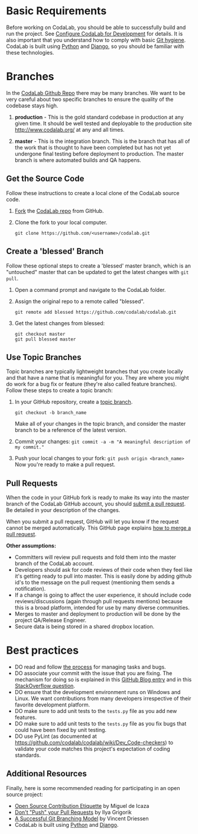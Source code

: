 # Basic Requirements
Before working on CodaLab, you should be able to successfully build and run the project. See [Configure CodaLab for Development](https://github.com/codalab/codalab/wiki/Dev_Configure-CodaLab-for-Development) for details. It is also important that you understand how to comply with basic [Git hygiene](http://blog.ericbmerritt.com/2011/09/21/commit-hygiene-and-git.html). CodaLab is built using [Python](http://www.python.org/) and [Django](https://www.djangoproject.com/), so you should be familiar with these technologies.

# Branches
In the [CodaLab Github Repo](http://github.com/codalab/codalab) there may be many branches. We want to be very careful about two specific branches to ensure the quality of the codebase stays high.

1. **production** - This is the gold standard codebase in production at any given time. It should be well tested and deployable to the production site http://www.codalab.org/ at any and all times.

2. **master** - This is the integration branch. This is the branch that has all of the work that is thought to have been completed but has not yet undergone final testing before deployment to production. The master branch is where automated builds and QA happens.


## Get the Source Code
Follow these instructions to create a local clone of the CodaLab source code.

1. [Fork](https://help.github.com/articles/fork-a-repo) the [CodaLab repo](https://github.com/codalab/codalab) from GitHub.

1. Clone the fork to your local computer.
    ```
    git clone https://github.com/<username>/codalab.git
    ```

## Create a 'blessed' Branch
Follow these optional steps to create a 'blessed' master branch, which is an "untouched" master that can be updated to get the latest changes with `git pull`.

1. Open a command prompt and navigate to the CodaLab folder.
1. Assign the original repo to a remote called "blessed".
    ```
    git remote add blessed https://github.com/codalab/codalab.git
    ```

1. Get the latest changes from blessed:
    ```
    git checkout master
    git pull blessed master
    ```

## Use Topic Branches
Topic branches are typically lightweight branches that you create locally and that have a name that is meaningful for you. They are where you might do work for a bug fix or feature (they're also called feature branches). Follow these steps to create a topic branch:

1. In your GitHub repository, create a [topic branch](http://learn.github.com/p/branching.html). 

    `git checkout -b branch_name`
    
    Make all of your changes in the topic branch, and consider the master branch to be  a reference of the latest version.

1. Commit your changes:
```git commit -a -m "A meaningful description of my commit."```

1. Push your local changes to your fork:
```git push origin <branch_name>```
    Now you're ready to make a pull request.

## Pull Requests

When the code in your GitHub fork is ready to make its way into the master branch of the CodaLab GitHub account, you should [submit a pull request](https://help.github.com/articles/using-pull-requests#initiating-the-pull-request). Be detailed in your description of the changes.

When you submit a pull request, GitHub will let you know if the request cannot be merged automatically. This GitHub page explains [how to merge a pull request](https://help.github.com/articles/merging-a-pull-request).

**Other assumptions:**

* Committers will review pull requests and fold them into the master branch of the CodaLab account.
* Developers should ask for code reviews of their code when they feel like it's getting ready to pull into master. This is easily done by adding github id's to the message on the pull request (mentioning them sends a notification).
* If a change is going to affect the user experience, it should include code reviews/discussions (again through pull requests mentions) because this is a broad platform, intended for use by many diverse communities.
* Merges to master and deployment to production will be done by the project QA/Release Engineer.
* Secure data is being stored in a shared dropbox location. 

# Best practices

* DO read and follow [the process](https://github.com/codalab/codalab/wiki/Dev_Issue-tracking) for managing tasks and bugs.
* DO associate your commit with the issue that you are fixing. The mechanism for doing so is explained in this [GitHub Blog entry](https://github.com/blog/831-issues-2-0-the-next-generation) and in this [StackOverflow question](http://stackoverflow.com/questions/1687262/link-to-github-issue-number-with-commit-message).
* DO ensure that the development environment runs on Windows and Linux. We want contributions from many developers irrespective of their favorite development platform.
* DO make sure to add unit tests to the `tests.py` file as you add new features.
* DO make sure to add unit tests to the `tests.py` file as you fix bugs that could have been fixed by unit testing.
* DO use PyLint (as documented at https://github.com/codalab/codalab/wiki/Dev_Code-checkers) to validate your code matches this project's expectation of coding standards.


## Additional Resources

Finally, here is some recommended reading for participating in an open source project:
- [Open Source Contribution Etiquette](http://tirania.org/blog/archive/2010/Dec-31.html) by Miguel de Icaza
- [Don't "Push" your Pull Requests](http://www.igvita.com/2011/12/19/dont-push-your-pull-requests/) by Ilya Grigorik
- [A Successful Git Branching Model](http://nvie.com/posts/a-successful-git-branching-model/) by Vincent Driessen
- CodaLab is built using [Python](http://www.python.org/) and [Django](https://www.djangoproject.com/).